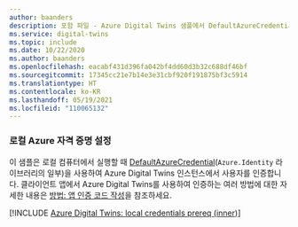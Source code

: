 ```yaml
---
author: baanders
description: 포함 파일 - Azure Digital Twins 샘플에서 DefaultAzureCredential에 대한 로컬 인증 설정(소개 있음)
ms.service: digital-twins
ms.topic: include
ms.date: 10/22/2020
ms.author: baanders
ms.openlocfilehash: eacabf431d396fa042bf4dd60d3b32c688df46bf
ms.sourcegitcommit: 17345cc21e7b14e3e31cbf920f191875bf3c5914
ms.translationtype: HT
ms.contentlocale: ko-KR
ms.lasthandoff: 05/19/2021
ms.locfileid: "110065132"
---
```

### <a name="set-up-local-azure-credentials"></a>로컬 Azure 자격 증명 설정

이 샘플은 로컬 컴퓨터에서 실행할 때 [DefaultAzureCredential](/dotnet/api/azure.identity.defaultazurecredential?view=azure-dotnet&preserve-view=true)(`Azure.Identity` 라이브러리의 일부)을 사용하여 Azure Digital Twins 인스턴스에서 사용자를 인증합니다. 클라이언트 앱에서 Azure Digital Twins를 사용하여 인증하는 여러 방법에 대한 자세한 내용은 [방법: 앱 인증 코드 작성](../articles/digital-twins/how-to-authenticate-client.md)을 참조하세요.

[!INCLUDE [Azure Digital Twins: local credentials prereq (inner)](digital-twins-local-credentials-inner.md)]